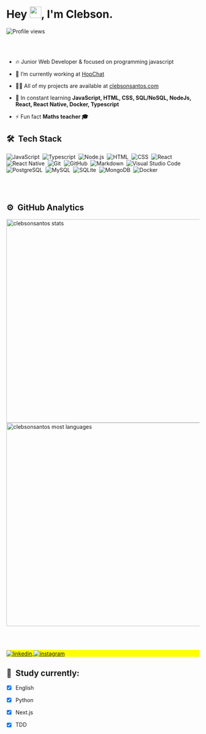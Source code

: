 <h1 align="left"> Hey <img src="https://raw.githubusercontent.com/kaueMarques/kaueMarques/master/hi.gif" width="30px">, I'm Clebson. </h1>
<p align="left"> <img src="https://komarev.com/ghpvc/?username=clebsonsantos&color=yellow" alt="Profile views" /> </p>
<br><br>

- 🔥 Junior Web Developer & focused on programming javascript

- 🔭 I’m currently working at [HopChat](https://hopchat.com.br)

- 👨‍💻 All of my projects are available at [clebsonsantos.com](https://clebsonsantos.com)

- 💬 In constant learning **JavaScript, HTML, CSS, SQL/NoSQL, NodeJs, React, React Native, Docker, Typescript**

- ⚡ Fun fact **Maths teacher 🎓**


## 🛠 &nbsp;Tech Stack

![JavaScript](https://img.shields.io/badge/-JavaScript-05122A?style=flat&logo=javascript)&nbsp;
![Typescript](https://img.shields.io/badge/-Typescript-05122A?style=flat&logo=typescript)&nbsp;
![Node.js](https://img.shields.io/badge/-Node.js-05122A?style=flat&logo=node.js)&nbsp;
![HTML](https://img.shields.io/badge/-HTML-05122A?style=flat&logo=HTML5)&nbsp;
![CSS](https://img.shields.io/badge/-CSS-05122A?style=flat&logo=CSS3&logoColor=1572B6)&nbsp;
![React](https://img.shields.io/badge/-React-05122A?style=flat&logo=react)&nbsp;
![React Native](https://img.shields.io/badge/-ReactNative-05122A?style=flat&logo=react-native)&nbsp;
![Git](https://img.shields.io/badge/-Git-05122A?style=flat&logo=git)&nbsp;
![GitHub](https://img.shields.io/badge/-GitHub-05122A?style=flat&logo=github)&nbsp;
![Markdown](https://img.shields.io/badge/-Markdown-05122A?style=flat&logo=markdown)&nbsp;
![Visual Studio Code](https://img.shields.io/badge/-Visual%20Studio%20Code-05122A?style=flat&logo=visual-studio-code&logoColor=007ACC)&nbsp;
![PostgreSQL](https://img.shields.io/badge/-PostgreSQL-05122A?style=flat&logo=postgresql)&nbsp;
![MySQL](https://img.shields.io/badge/-MySQL-05122A?style=flat&logo=mysql)&nbsp;
![SQLite](https://img.shields.io/badge/-SQLite-05122A?style=flat&logo=sqlite)&nbsp;
![MongoDB](https://img.shields.io/badge/-MongoDB-05122A?style=flat&logo=mongodb)&nbsp;
![Docker](https://img.shields.io/badge/-Docker-05122A?style=flat&logo=docker)&nbsp;


<br><br>

## ⚙️ &nbsp;GitHub Analytics

<p align="left">
<img width="530em" src="https://github-readme-stats.vercel.app/api?username=clebsonsantos&show_icons=true&theme=vision-friendly-dark" alt="clebsonsantos stats"/>
<img width="530em" src="https://github-readme-stats.vercel.app/api/top-langs/?username=clebsonsantos&layout=compact&theme=vision-friendly-dark" alt="clebsonsantos most languages"/>
</p>

<br><br>

<p align="left" style="background:yellow">


<a href="https://www.linkedin.com/in/clebson-santos-1270aa18b/" target="_blank">
  <img align="center" src="https://img.shields.io/badge/-clebsonsantos-05122A?style=flat&logo=linkedin" alt="linkedin"/>
</a>
<a href="https://instagram.com/clebsonsnts_" target="_blank">
 <img align="center" src="https://img.shields.io/badge/-clebsonsnts_-05122A?style=flat&logo=instagram" alt="instagram"/>
</a>
</p>

## 💾 &nbsp;Study currently:

-  [x] English
-  [x] Python
-  [x] Next.js
-  [x] TDD

